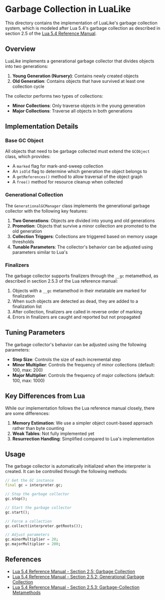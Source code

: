 # Garbage Collection in LuaLike

This directory contains the implementation of LuaLike's garbage collection system, which is modeled after Lua 5.4's garbage collection as described in section 2.5 of the [Lua 5.4 Reference Manual](https://www.lua.org/manual/5.4/manual.html#2.5).

## Overview

LuaLike implements a generational garbage collector that divides objects into two generations:

1. **Young Generation (Nursery)**: Contains newly created objects
2. **Old Generation**: Contains objects that have survived at least one collection cycle

The collector performs two types of collections:

- **Minor Collections**: Only traverse objects in the young generation
- **Major Collections**: Traverse all objects in both generations

## Implementation Details

### Base GC Object

All objects that need to be garbage collected must extend the `GCObject` class, which provides:

- A `marked` flag for mark-and-sweep collection
- An `isOld` flag to determine which generation the object belongs to
- A `getReferences()` method to allow traversal of the object graph
- A `free()` method for resource cleanup when collected

### Generational Collection

The `GenerationalGCManager` class implements the generational garbage collector with the following key features:

1. **Two Generations**: Objects are divided into young and old generations
2. **Promotion**: Objects that survive a minor collection are promoted to the old generation
3. **Collection Triggers**: Collections are triggered based on memory usage thresholds
4. **Tunable Parameters**: The collector's behavior can be adjusted using parameters similar to Lua's

### Finalizers

The garbage collector supports finalizers through the `__gc` metamethod, as described in section 2.5.3 of the Lua reference manual:

1. Objects with a `__gc` metamethod in their metatable are marked for finalization
2. When such objects are detected as dead, they are added to a finalization list
3. After collection, finalizers are called in reverse order of marking
4. Errors in finalizers are caught and reported but not propagated

## Tuning Parameters

The garbage collector's behavior can be adjusted using the following parameters:

- **Step Size**: Controls the size of each incremental step
- **Minor Multiplier**: Controls the frequency of minor collections (default: 100, max: 200)
- **Major Multiplier**: Controls the frequency of major collections (default: 100, max: 1000)

## Key Differences from Lua

While our implementation follows the Lua reference manual closely, there are some differences:

1. **Memory Estimation**: We use a simpler object count-based approach rather than byte counting
2. **Weak Tables**: Not fully implemented yet
3. **Resurrection Handling**: Simplified compared to Lua's implementation

## Usage

The garbage collector is automatically initialized when the interpreter is created. It can be controlled through the following methods:

```dart
// Get the GC instance
final gc = interpreter.gc;

// Stop the garbage collector
gc.stop();

// Start the garbage collector
gc.start();

// Force a collection
gc.collect(interpreter.getRoots());

// Adjust parameters
gc.minorMultiplier = 20;
gc.majorMultiplier = 200;
```

## References

- [Lua 5.4 Reference Manual - Section 2.5: Garbage Collection](https://www.lua.org/manual/5.4/manual.html#2.5)
- [Lua 5.4 Reference Manual - Section 2.5.2: Generational Garbage Collection](https://www.lua.org/manual/5.4/manual.html#2.5.2)
- [Lua 5.4 Reference Manual - Section 2.5.3: Garbage-Collection Metamethods](https://www.lua.org/manual/5.4/manual.html#2.5.3)